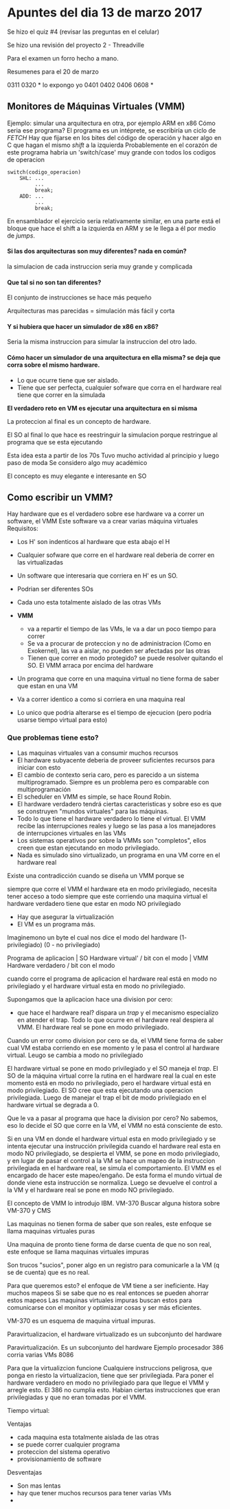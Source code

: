 Apuntes del dia 13 de marzo 2017
================================

Se hizo el quiz #4 (revisar las preguntas en el celular)

Se hizo una revisión del proyecto 2 - Threadville

Para el examen un forro hecho a mano.

Resumenes para el 20 de marzo 

0311
0320 * lo expongo yo
0401
0402
0406
0608 *

## Monitores de Máquinas Virtuales (VMM)

Ejemplo: simular una arquitectura en otra, por ejemplo ARM en x86
Cómo seria ese programa?
El programa es un intéprete, se escribiría un ciclo de _FETCH_
Hay que fijarse en los bites del código de operación y hacer algo en C que hagan el mismo _shift_ a la izquierda
Probablemente en el corazón de este programa habria un 'switch/case' muy grande con todos los codigos de operacion

```
switch(codigo_operacion)
    SHL: ...
         ...
         break;
    ADD: ...
         ...
         break;
```

En ensamblador el ejercicio seria relativamente similar, en una parte está el bloque que hace el shift a la izquierda en ARM y se le llega a él por medio de _jumps_.

#### Si las dos arquitecturas son muy diferentes? nada en común?
la simulacion de cada instruccion seria muy grande y complicada

#### Que tal si no son tan diferentes?
El conjunto de instrucciones se hace más pequeño

Arquitecturas mas parecidas = simulación más fácil y corta

#### Y si hubiera que hacer un simulador de x86 en x86?
Seria la misma instruccion para simular la instruccion del otro lado.

#### Cómo hacer un simulador de una arquitectura en ella misma? se deja que corra sobre el mismo hardware. 
- Lo que ocurre tiene que ser aislado. 
- Tiene que ser perfecta, cualquier sofware que corra en el hardware real tiene que correr en la simulada

**El verdadero reto en VM es ejecutar una arquitectura en si misma**

La proteccion al final es un concepto de hardware.

El SO al final lo que hace es reestringuir la simulacion porque restringue al programa que se esta ejecutando

Esta idea esta a partir de los 70s
Tuvo mucho actividad al principio y luego paso de moda
Se considero algo muy académico

El concepto es muy elegante e interesante en SO

## Como escribir un VMM?

Hay hardware que es el verdadero
sobre ese hardware va a correr un software, el VMM
Este software va a crear varias máquina virtuales 
Requisitos:
- Los H' son indenticos al hardware que esta abajo el H
- Cualquier sofware que corre en el hardware real deberia de correr en las virtualizadas
- Un software que interesaria que corriera en H' es un SO. 
- Podrian ser diferentes SOs
- Cada uno esta totalmente aislado de las otras VMs
- **VMM** 
    - va a repartir el tiempo de las VMs, le va a dar un poco tiempo para correr
    - Se va a procurar de proteccion y no de administracion (Como en Exokernel), las va a aislar, no pueden ser afectadas por las otras
    - Tienen que correr en modo protegido? se puede resolver quitando el SO. El VMM arraca por encima del hardware

- Un programa que corre en una maquina virtual no tiene forma de saber que estan en una VM
- Va a correr identico a como si corriera en una maquina real
- Lo unico que podria alterarse es el tiempo de ejecucion (pero podria usarse tiempo virtual para esto)


### Que problemas tiene esto?

- Las maquinas virtuales van a consumir muchos recursos
- El hardware subyacente deberia de proveer suficientes recursos para iniciar con esto
- El cambio de contexto seria caro, pero es parecido a un sistema multiprogramado. Siempre es un problema pero es comparable con multiprogramación
- El scheduler en VMM es simple, se hace Round Robin. 
- El hardware verdadero tendrá ciertas caracteristicas y sobre eso es que se construyen "mundos virtuales" para las máquinas.
- Todo lo que tiene el hardware verdadero lo tiene el virtual. El VMM recibe las interrupciones reales y luego se las pasa a los manejadores de interrupciones virtuales en las VMs
- Los sistemas operativos por sobre la VMMs son "completos", ellos creen que estan ejecutando en modo privilegiado. 
- Nada es simulado sino virtualizado, un programa en una VM corre en el hardware real


Existe una contradicción cuando se diseña un VMM porque se 

siempre que corre el VMM el hardware eta en modo privilegiado, necesita tener acceso a todo
siempre que este corriendo una maquina virtual el hardware verdadero tiene que estar en modo NO privilegiado
- Hay que asegurar la virtualización
- El VM es un programa más.

Imaginemono un byte el cual nos dice el modo del hardware (1- privilegiado) (0 - no privilegiado)


Programa de aplicacion
|
SO
Hardware virtual' / bit con el modo
|
VMM
Hardware verdadero / bit con el modo

cuando corre el programa de aplicacion el hardware real está en modo no privilegiado y el hardware virtual esta en modo no privilegiado. 

Supongamos que la aplicacion hace una division por cero: 
- que hace el hardware real? dispara un _trap_ y el mecanismo especializo en atender el trap. Todo lo que ocurre en el hardware real despiera al VMM. El hardware real se pone en modo privilegiado. 

Cuando un error como division por cero se da, el VMM tiene forma de saber cual VM estaba corriendo en ese momento y le pasa el control al hardware virtual. Leugo se cambia a modo no privilegiado 

El hardware virtual se pone en modo privilegiado y el SO maneja el _trap_. El SO de la máquina virtual corre la rutina en el hardware real la cual en este momento está en modo no privilegiado, pero el hardware virtual está en modo privilegiado. El SO cree que esta ejecutando una operacion privilegiada. Luego de manejar el trap el bit de modo privilegiado en el hardware virtual se degrada a 0.

Que le va a pasar al programa que hace la division por cero?
No sabemos, eso lo decide el SO que corre en la VM, el VMM no está consciente de esto. 






Si en una VM en donde el hardware virtual esta en modo privilegiado y se intenta ejecutar una instrucción privilegida cuando el hardware real esta en modo NO privilegiado, se despierta el VMM, se pone en modo privilegiado, y en lugar de pasar el control a la VM se hace un mapeo de la instruccion privilegiada en el hardware real, se simula el comportamiento. El VMM es el encargado de hacer este mapeo/engaño. De esta forma el mundo virtual de donde viene esta instrucción se normaliza. Luego se devuelve el control a la VM y el hardware real se pone en modo NO privilegiado.



El concepto de VMM lo introdujo IBM. VM-370
Buscar alguna histora sobre VM-370 y CMS


Las maquinas no tienen forma de saber que son reales, este enfoque se llama maquinas virtuales puras

Una maquina de pronto tiene forma de darse cuenta de que no son real, este enfoque se llama maquinas virtuales impuras

Son trucos "sucios", poner algo en un registro para comunicarle a la VM (q se de cuenta) que es no real. 

Para que queremos esto? 
el enfoque de VM tiene a ser ineficiente. Hay muchos mapeos
Si se sabe que no es real entonces se pueden ahorrar estos mapeos 
Las maquinas virtuales impuras buscan estos para comunicarse con el monitor y optimiazar cosas y ser más eficientes. 

VM-370 es un esquema de maquina virtual impuras.

Paravirtualizacion, el hardware virtualizado es un subconjunto del hardware 

Paravirtualización. Es un subconjunto del hardware
Ejemplo procesador 386 corria varias VMs 8086

Para que la virtualizcion funcione
Cualquiere instruccions peligrosa, que ponga en riesto la virtualizacion, tiene que ser privilegiada. Para poner el hardware verdadero en modo no privilegiado para que llegue el VMM y arregle esto. El 386 no cumplia esto. Habian ciertas instrucciones que eran privilegiadas y que no eran tomadas por el VMM.


Tiempo virtual: 


Ventajas

- cada maquina esta totalmente aislada de las otras
- se puede correr cualquier programa
- proteccion del sistema operativo
- provisionamiento de software


Desventajas
- Son mas lentas
- hay que tener muchos recursos para tener varias VMs
- 

























